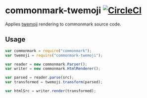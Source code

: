 # commonmark-twemoji [![CircleCI](https://circleci.com/gh/Wilfred/commonmark-twemoji.svg?style=svg)](https://circleci.com/gh/Wilfred/commonmark-twemoji)

Applies [twemoji](https://github.com/twitter/twemoji) rendering to
commonmark source code.

## Usage

```javascript
var commonmark = require("commonmark");
var twemoji = require("commonmark-twemoji");

var reader = new commonmark.Parser();
var writer = new commonmark.HtmlRenderer();

var parsed = reader.parse(src);
var transformed = twemoji.transform(parsed);

var htmlSrc = writer.render(transformed);
```

